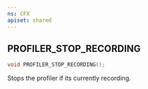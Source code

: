 ```yaml
---
ns: CFX
apiset: shared
---
```

## PROFILER_STOP_RECORDING

```c
void PROFILER_STOP_RECORDING();
```

Stops the profiler if its currently recording.
